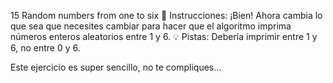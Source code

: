15 Random numbers from one to six
📝 Instrucciones:
¡Bien! Ahora cambia lo que sea que necesites cambiar para hacer que el algoritmo imprima números enteros aleatorios entre 1 y 6.
💡 Pistas:
Debería imprimir entre 1 y 6, no entre 0 y 6.

Este ejercicio es super sencillo, no te compliques...
